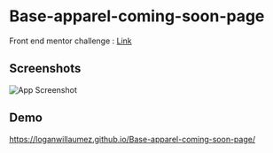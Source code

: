 # Base-apparel-coming-soon-page

Front end mentor challenge : [Link](https://www.frontendmentor.io/challenges/base-apparel-coming-soon-page-5d46b47f8db8a7063f9331a0)


## Screenshots

![App Screenshot](https://user-images.githubusercontent.com/60406970/140356389-704bcbd8-cf9c-44e5-a5a6-3512d0c4a635.png)


  
## Demo

https://loganwillaumez.github.io/Base-apparel-coming-soon-page/

  
